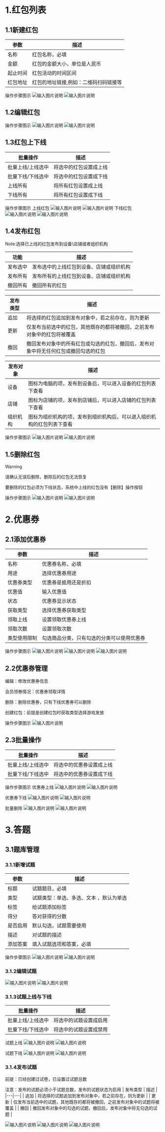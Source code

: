 # 1.红包列表
## 1.1新建红包
| 参数  | 描述  |
|---|---|
| 名称  | 红包名称，必填  |
| 金额  | 红包的金额大小，单位是人民币  |
| 起止时间  | 红包活动的时间区间  |
| 红包地址  | 红包的地址链接,例如：二维码扫码链接等  |

操作步骤图示
![输入图片说明](https://images.gitee.com/uploads/images/2021/0527/144316_8c4eda69_8867015.png "屏幕截图.png")
![输入图片说明](https://images.gitee.com/uploads/images/2021/0527/144359_f1458bb9_8867015.png "屏幕截图.png")

## 1.2编辑红包
操作步骤图示
![输入图片说明](https://images.gitee.com/uploads/images/2021/0527/144539_5e59bc5f_8867015.png "屏幕截图.png")
![输入图片说明](https://images.gitee.com/uploads/images/2021/0527/144622_29e805d4_8867015.png "屏幕截图.png")

## 1.3红包上下线

|批量操作   | 描述  |
|---|---|
| 批量上线/上线选中  | 将选中的红包设置成上线  |
| 批量下线/下线选中  | 将选中的红包设置成下线  |
| 上线所有  | 	将所有红包设置成上线  |
| 下线所有  | 	将所有红包设置成下线  |

操作步骤图示
上线红包
![输入图片说明](https://images.gitee.com/uploads/images/2021/0602/162216_3de46056_8867015.png "屏幕截图.png")
![输入图片说明](https://images.gitee.com/uploads/images/2021/0527/145543_ab4c9fd6_8867015.png "屏幕截图.png")
下线红包
![输入图片说明](https://images.gitee.com/uploads/images/2021/0527/145847_2cfec1dd_8867015.png "屏幕截图.png")
![输入图片说明](https://images.gitee.com/uploads/images/2021/0527/145933_b135bc38_8867015.png "屏幕截图.png")

## 1.4发布红包
Note:选择已上线的红包发布到设备\店铺或者组织机构

| 功能  |  描述 |
|---|---|
|发布选中   | 发布选中的上线红包到设备、店铺或组织机构  |
|发布所有   | 发布所有的上线红包到设备、店铺或组织机构  |
|撤回所有   | 撤回所有的红包  |

| 发布类型  | 描述  |
|---|---|
| 追加  | 将选择的红包追加到发布对象中，若之前存在，则为更新 |
| 更新  | 仅发布当前选中的红包，其他既存的都将被撤回，之前发布对象中的红包将被覆盖  |
| 撤回  | 撤回发布对象中的所有红包或勾选的红包，撤回后，发布对象中将无任何红包或撤回勾选的红包  |

| 发布对象  | 描述  |
|---|---|
| 设备  | 图标为电脑的项，发布到设备后，可以进入设备的红包列表下查看  |
| 店铺  | 图标为店铺的项，发布到店铺后，可以进入店铺的红包列表下查看  |
| 组织机构 | 图标为组织机构的项，发布到组织机构后，可以进入组织机构的红包列表下查看  |

操作步骤图示
![输入图片说明](https://images.gitee.com/uploads/images/2021/0527/151252_2d456fed_8867015.png "屏幕截图.png")
![输入图片说明](https://images.gitee.com/uploads/images/2021/0527/151454_5c2b2362_8867015.png "屏幕截图.png")

## 1.5删除红包
Warning

请确认无误后删除，删除后的红包无法恢复

要删除的红包必须为下线状态，系统中上线的红包没有【删除】操作按钮

操作步骤图示
![输入图片说明](https://images.gitee.com/uploads/images/2021/0527/151926_13baa1fc_8867015.png "屏幕截图.png")
![输入图片说明](https://images.gitee.com/uploads/images/2021/0527/152017_1417150c_8867015.png "屏幕截图.png")

# 2.优惠券
## 2.1添加优惠券
|参数   |  描述 |
|---|---|
| 名称  |  优惠券名称，必填 |
| 用途  |  选择优惠券用途 |
| 优惠券类型  |  优惠券是抵用还是折扣 |
| 优惠值  | 输入优惠值  |
| 状态  | 优惠券显示状态 |
| 获取类型  | 选择优惠券获取类型  |
| 领取上线 |  设置领取优惠券上线 |
| 领取次数  | 设置领取次数  |
| 类型使用限制  |  勾选商品分类，只有勾选的分类可以使用优惠券          |


操作步骤图示
![输入图片说明](https://images.gitee.com/uploads/images/2021/0527/152401_5b14e63b_8867015.png "屏幕截图.png")
![输入图片说明](https://images.gitee.com/uploads/images/2021/0527/152543_4bdba02d_8867015.png "屏幕截图.png")
![输入图片说明](https://images.gitee.com/uploads/images/2021/0527/152634_e7f04f2a_8867015.png "屏幕截图.png")

## 2.2优惠券管理
编辑：修改优惠券信息

会员领券情况：优惠券领取详情

删除：删除优惠券，只有下线优惠券可以删除

创建红包：前提是创建红包时获取类型选择游戏发放

操作步骤图示
![输入图片说明](https://images.gitee.com/uploads/images/2021/0527/153733_81541aad_8867015.png "屏幕截图.png")

## 2.3批量操作
|批量操作   | 描述  |
|---|---|
| 批量上线/上线选中  | 将选中的优惠券设置成上线  |
| 批量下线/下线选中  | 将选中的优惠券设置成下线  |

操作步骤图示
优惠券上线
![输入图片说明](https://images.gitee.com/uploads/images/2021/0527/154132_8c74552e_8867015.png "屏幕截图.png")
![输入图片说明](https://images.gitee.com/uploads/images/2021/0527/154209_934b51f7_8867015.png "屏幕截图.png")

优惠券下线
![输入图片说明](https://images.gitee.com/uploads/images/2021/0527/154337_960cc30a_8867015.png "屏幕截图.png")
![输入图片说明](https://images.gitee.com/uploads/images/2021/0527/154419_3bb2b61a_8867015.png "屏幕截图.png")

批量删除
![输入图片说明](https://images.gitee.com/uploads/images/2021/0527/154605_cd19b4ad_8867015.png "屏幕截图.png")
![输入图片说明](https://images.gitee.com/uploads/images/2021/0527/154656_73ef4284_8867015.png "屏幕截图.png")

# 3.答题
## 3.1题库管理
### 3.1.1新增试题
| 参数  |  描述 |
|---|---|
| 标题  | 试题题目，必填  |
| 类型  | 试题类型：单选、多选、文本 ，默认为单选 |
| 标签  | 给试题添加标签  |
| 得分 |  答对获得的分数 |
|  是否启用 | 默认勾选，试题需要使用  |
|  描述   |  对试题的描述    | 
|  添加答案    | 填入试题选项和答案，必填      | 

操作步骤图示
![输入图片说明](https://images.gitee.com/uploads/images/2021/0601/135943_ff755988_8867015.png "屏幕截图.png")
![输入图片说明](https://images.gitee.com/uploads/images/2021/0601/140506_591ce333_8867015.png "屏幕截图.png")

### 3.1.2编辑试题
![输入图片说明](https://images.gitee.com/uploads/images/2021/0601/140722_1681c991_8867015.png "屏幕截图.png")
![输入图片说明](https://images.gitee.com/uploads/images/2021/0601/140819_3e4b8ee9_8867015.png "屏幕截图.png")

### 3.1.3试题上线与下线
| 批量操作  | 描述  |
|---|---|
| 批量上线/上线选中  | 将选中的试题设置成启用  |
| 批量下线/下线选中  |  将选中的试题设置成禁用 |

试题上线
![输入图片说明](https://images.gitee.com/uploads/images/2021/0601/143010_42f7d3f1_8867015.png "屏幕截图.png")
![输入图片说明](https://images.gitee.com/uploads/images/2021/0601/143052_e0b93fa3_8867015.png "屏幕截图.png")

试题下线
![输入图片说明](https://images.gitee.com/uploads/images/2021/0601/142646_7d01ef78_8867015.png "屏幕截图.png")
![输入图片说明](https://images.gitee.com/uploads/images/2021/0601/142815_af7918f9_8867015.png "屏幕截图.png")
### 3.1.4发布试题
前提：已经创建过试卷，已设置过试题总数

注意：发布的试题必须小于试题总数，发布的试题状态为启用
| 发布类型  | 描述  |
|---|---|
| 追加  | 将选择的试题追加到发布对象中，若之前存在，则为更新 |
| 更新  | 仅发布当前选中的试题，其他既存的都将被撤回，之前发布对象中的试题将被覆盖  |
| 撤回  | 撤回发布对象中的勾选的试题，撤回后，发布对象中将无勾选的试题  |

![输入图片说明](https://images.gitee.com/uploads/images/2021/0601/143546_0c45e7be_8867015.png "屏幕截图.png")
![输入图片说明](https://images.gitee.com/uploads/images/2021/0601/143757_4aa29cad_8867015.png "屏幕截图.png")
![输入图片说明](https://images.gitee.com/uploads/images/2021/0601/143933_994b82e4_8867015.png "屏幕截图.png")
